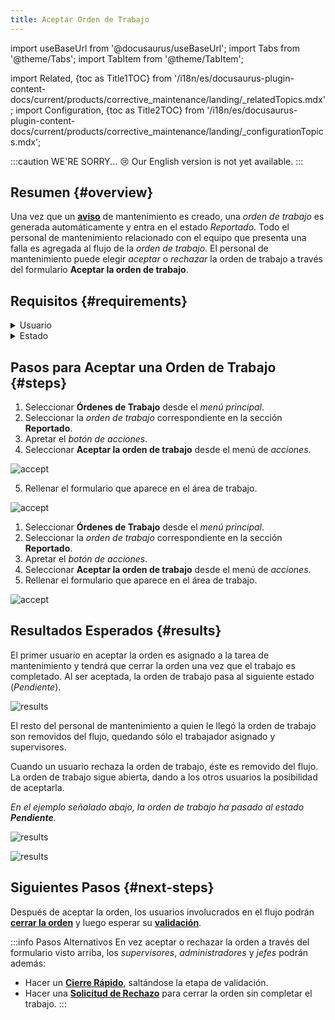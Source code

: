 ```yaml
---
title: Aceptar Orden de Trabajo
---
```


import useBaseUrl from '@docusaurus/useBaseUrl'; 
import Tabs from '@theme/Tabs';
import TabItem from '@theme/TabItem';

import Related, {toc as Title1TOC} from '/i18n/es/docusaurus-plugin-content-docs/current/products/corrective_maintenance/landing/_relatedTopics.mdx'; 
import Configuration, {toc as Title2TOC} from '/i18n/es/docusaurus-plugin-content-docs/current/products/corrective_maintenance/landing/_configurationTopics.mdx'; 

:::caution WE'RE SORRY... 😢
Our English version is not yet available.
:::

## Resumen {#overview}
Una vez que un [**aviso**](/docs/products/corrective_maintenance/actions/create_notification) de mantenimiento es creado, una _orden de trabajo_ es generada automáticamente y entra en el estado _Reportado_. Todo el personal de mantenimiento relacionado con el equipo que presenta una falla es agregada al flujo de la _orden de trabajo_. El personal de mantenimiento puede elegir _aceptar_ o _rechazar_ la orden de trabajo a través del formulario **Aceptar la orden de trabajo**.

## Requisitos {#requirements}

<details>
<summary>Usuario</summary>
<div>

El sistema se encargará de agregar automáticamente a la _orden de trabajo_ a todos los [_usuarios_](/docs/products/corrective_maintenance/master_data/users) con el [_puesto de trabajo_](/docs/products/corrective_maintenance/master_data/workstation) y [_cargos_](/docs/products/corrective_maintenance/master_data/job_title) correspondientes.

#### Cargos {#job-titles}
Sólo los [_usuarios_](/docs/products/corrective_maintenance/master_data/users) con los siguientes [_cargos_](/docs/products/corrective_maintenance/master_data/job_title) podrán estar en esta etapa y enviar el formulario para aceptar o rechazar la orden de trabajo:  
`supervisor`, `técnico`, `jefe` o `administrador`

####  Puesto de Trabajo {#workstation}
Los usuarios con los cargos de _supervisor_ o _técnico_ tienen que además estar asociados al [_puesto de trabajo_](/docs/products/corrective_maintenance/master_data/workstation) en que se encuentra el [_equipo_](/docs/products/corrective_maintenance/master_data/equipment) que ha fallado. 

Por su parte, los usuarios con los cargos de _administrador_ o _jefe_ no necesitan estar asociados al _puesto de trabajo_ ni a la orden de trabajo.

</div>
</details>

<details>
<summary>Estado</summary>
<div>

La orden de trabajo debe estar en el estado **Reportado** para poder ser aceptada.

</div>
</details>

## Pasos para Aceptar una Orden de Trabajo {#steps}

<Tabs>
<TabItem value="desktop" label="Escritorio" default>

1. Seleccionar **Órdenes de Trabajo** desde el _menú principal_.
2. Seleccionar la _orden de trabajo_ correspondiente en la sección **Reportado**.
3. Apretar el _botón de acciones_.
4. Seleccionar **Aceptar la orden de trabajo** desde el menú de _acciones_.

<div className="img_sizing">

![accept](/img/productos_es/products_cm_wo_accept_01.png)

</div>

5. Rellenar el formulario que aparece en el área de trabajo.

<div className="img_sizing_small">

![accept](/img/productos_es/products_cm_wo_accept_02.png)

</div>

</TabItem>
<TabItem value="mobile" label="Versión Móvil">

1. Seleccionar **Órdenes de Trabajo** desde el _menú principal_.
2. Seleccionar la _orden de trabajo_ correspondiente en la sección **Reportado**.
3. Apretar el _botón de acciones_.
4. Seleccionar **Aceptar la orden de trabajo** desde el menú de _acciones_.
5. Rellenar el formulario que aparece en el área de trabajo.

<div className="align-center">

![accept](/img/productos_es/products_cm_wo_accept_01m.png)

</div>


</TabItem>
</Tabs>

## Resultados Esperados {#results}
El primer usuario en aceptar la orden es asignado a la tarea de mantenimiento y tendrá que cerrar la orden una vez que el trabajo es completado.
Al ser aceptada, la orden de trabajo pasa al siguiente estado (_Pendiente_). 

<div className="img_sizing">

![results](/img/productos_es/products_cm_wo_accept_04.png)

</div>

El resto del personal de mantenimiento a quien le llegó la orden de trabajo son removidos del flujo, quedando sólo el trabajador asignado y supervisores.

Cuando un usuario rechaza la orden de trabajo, éste es removido del flujo. La orden de trabajo sigue abierta, dando a los otros usuarios la posibilidad de aceptarla.

_En el ejemplo señalado abajo, la orden de trabajo ha pasado al estado **Pendiente**._

<Tabs>
<TabItem value="desktop" label="Escritorio" default>

<div className="img_sizing">

![results](/img/productos_es/products_cm_wo_accept_03.png)

</div>

</TabItem>
<TabItem value="mobile" label="Versión Móvil">

<div className="img_sizing_extra_small">

![results](/img/productos_es/products_cm_wo_accept_03m.png)

</div>

</TabItem>
</Tabs>

## Siguientes Pasos {#next-steps}

Después de aceptar la orden, los usuarios involucrados en el flujo podrán [**cerrar la orden**](/docs/products/corrective_maintenance/actions/wo_close) y luego esperar su [**validación**](/docs/products/corrective_maintenance/actions/wo_validate).


:::info Pasos Alternativos
En vez aceptar o rechazar la orden a través del formulario visto arriba, los _supervisores_, _administradores_ y _jefes_ podrán además:
- Hacer un [**Cierre Rápido**](/docs/products/corrective_maintenance/actions/wo_fast_close), saltándose la etapa de validación.
- Hacer una [**Solicitud de Rechazo**](/docs/products/corrective_maintenance/actions/wo_reject_request) para cerrar la orden sin completar el trabajo.
:::

